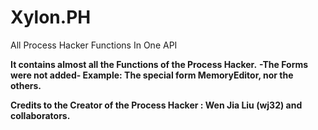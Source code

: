 # Xylon.PH
All Process Hacker Functions In One API

**It contains almost all the Functions of the Process Hacker.**
**-The Forms were not added- Example: The special form MemoryEditor, nor the others.**

**Credits to the Creator of the Process Hacker : Wen Jia Liu (wj32) and collaborators.**
